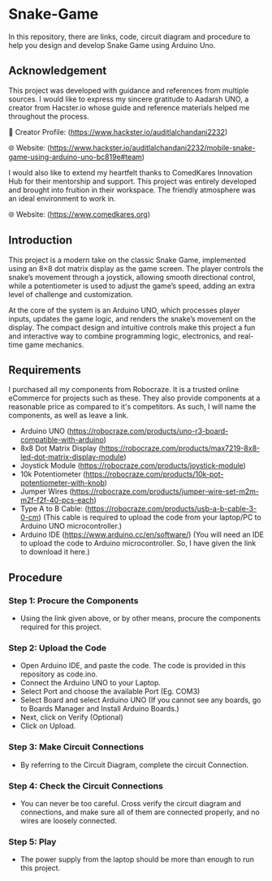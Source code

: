 # Snake-Game
In this repository, there are links, code, circuit diagram and procedure to help you design and develop Snake Game using Arduino Uno.

## Acknowledgement
This project was developed with guidance and references from multiple sources. I would like to express my sincere gratitude to Aadarsh UNO, a creator from Hacster.io whose guide and reference materials helped me throughout the process.

👤 Creator Profile: (https://www.hackster.io/auditlalchandani2232)


🌐 Website: (https://www.hackster.io/auditlalchandani2232/mobile-snake-game-using-arduino-uno-bc819e#team)

I would also like to extend my heartfelt thanks to ComedKares Innovation Hub for their mentorship and support. This project was entirely developed and brought into fruition in their workspace. The friendly atmosphere was an ideal environment to work in.

🌐 Website: (https://www.comedkares.org)

## Introduction
This project is a modern take on the classic Snake Game, implemented using an 8×8 dot matrix display as the game screen. The player controls the snake’s movement through a joystick, allowing smooth directional control, while a potentiometer is used to adjust the game’s speed, adding an extra level of challenge and customization.

At the core of the system is an Arduino UNO, which processes player inputs, updates the game logic, and renders the snake’s movement on the display. The compact design and intuitive controls make this project a fun and interactive way to combine programming logic, electronics, and real-time game mechanics.

## Requirements
I purchased all my components from Robocraze. It is a trusted online eCommerce for projects such as these. They also provide components at a reasonable price as compared to it's competitors. As such, I will name the components, as well as leave a link.

- Arduino UNO (https://robocraze.com/products/uno-r3-board-compatible-with-arduino)
- 8x8 Dot Matrix Display (https://robocraze.com/products/max7219-8x8-led-dot-matrix-display-module)
- Joystick Module (https://robocraze.com/products/joystick-module)
- 10k Potentiometer (https://robocraze.com/products/10k-pot-potentiometer-with-knob)
- Jumper Wires (https://robocraze.com/products/jumper-wire-set-m2m-m2f-f2f-40-pcs-each)
- Type A to B Cable: (https://robocraze.com/products/usb-a-b-cable-3-0-cm)
  (This cable is required to upload the code from your laptop/PC to Arduino UNO microcontroller.)
- Arduino IDE (https://www.arduino.cc/en/software/)
  (You will need an IDE to upload the code to Arduino microcontroller. So, I have given the link to download it here.)

## Procedure
### Step 1: Procure the Components
- Using the link given above, or by other means, procure the components required for this project.

### Step 2: Upload the Code
- Open Arduino IDE, and paste the code. The code is provided in this repository as code.ino.
- Connect the Arduino UNO to your Laptop.
- Select Port and choose the available Port (Eg. COM3)
- Select Board and select Arduino UNO (If you cannot see any boards, go to Boards Manager and Install Arduino Boards.)
- Next, click on Verify (Optional)
- Click on Upload.

### Step 3: Make Circuit Connections
- By referring to the Circuit Diagram, complete the circuit Connection.

### Step 4: Check the Circuit Connections
- You can never be too careful. Cross verify the circuit diagram and connections, and make sure all of them are connected properly, and no wires are loosely connected.

### Step 5: Play
- The power supply from the laptop should be more than enough to run this project.

